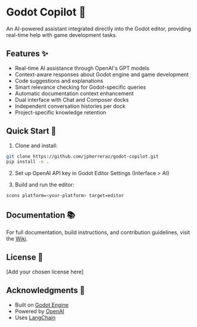 # Godot Copilot 🤖

An AI-powered assistant integrated directly into the Godot editor, providing real-time help with game development tasks.

## Features ✨

- Real-time AI assistance through OpenAI's GPT models
- Context-aware responses about Godot engine and game development
- Code suggestions and explanations
- Smart relevance checking for Godot-specific queries
- Automatic documentation context enhancement
- Dual interface with Chat and Composer docks
- Independent conversation histories per dock
- Project-specific knowledge retention

## Quick Start 🚀

1. Clone and install:
```bash
git clone https://github.com/jpherreraz/godot-copilot.git
pip install -e .
```

2. Set up OpenAI API key in Godot Editor Settings (Interface > AI)

3. Build and run the editor:
```bash
scons platform=<your-platform> target=editor
```

## Documentation 📚

For full documentation, build instructions, and contribution guidelines, visit the [Wiki](https://github.com/jpherreraz/godot-copilot/wiki).

## License 📄

[Add your chosen license here]

## Acknowledgments 👏

- Built on [Godot Engine](https://godotengine.org/)
- Powered by [OpenAI](https://openai.com/)
- Uses [LangChain](https://python.langchain.com/)